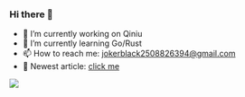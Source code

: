 ### Hi there 👋

- 🔭 I’m currently working on Qiniu
- 🌱 I’m currently learning Go/Rust
- 📫 How to reach me: jokerblack2508826394@gmail.com
- 📖 Newest article: [click me](https://github.com/SuanCaiYv/GoBaseLearn/blob/master/advance/doc/1.md)

![](https://github-readme-stats.vercel.app/api?username=SuanCaiYv)

